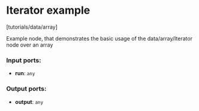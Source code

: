 # Iterator example

[tutorials/data/array]

Example node, that demonstrates the basic usage of the data/array/Iterator node over an array

### Input ports:

* __run__: `any`

### Output ports:

* __output__: `any`

